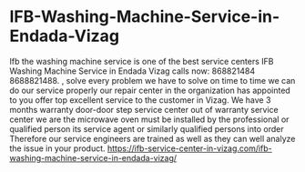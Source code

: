 # IFB-Washing-Machine-Service-in-Endada-Vizag
 Ifb the washing machine service is one of the best service centers IFB Washing Machine Service in Endada Vizag calls now: 868821484 8688821488. , solve every problem we have to solve on time to time we can do our service properly our repair center in the organization has appointed to you offer top excellent service to the customer in Vizag. We have 3 months warranty door-door step service center out of warranty service center we are the microwave oven must be installed by the professional or qualified person its service agent or similarly qualified persons into order Therefore our service engineers are trained as well as they can well analyze the issue in your product. https://ifb-service-center-in-vizag.com/ifb-washing-machine-service-in-endada-vizag/
